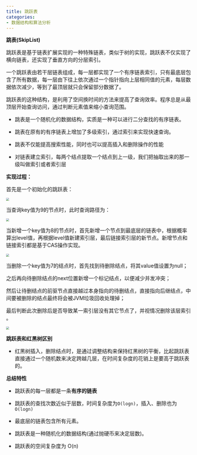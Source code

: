 ```yaml
---
title: 跳跃表
categories: 
- 数据结构和算法分析
---
```


**跳表(SkipList)**

跳跃表是基于链表扩展实现的一种特殊链表，类似于树的实现，跳跃表不仅实现了横向链表，还实现了垂直方向的分层索引。

一个跳跃表由若干层链表组成，每一层都实现了一个有序链表索引，只有最底层包含了所有数据，每一层由下往上依次通过一个指针指向上层相同值的元素，每层数据依次减少，等到了最顶层就只会保留部分数据了。

跳跃表的这种结构，是利用了空间换时间的方法来提高了查询效率。程序总是从最顶层开始查询访问，通过判断元素值来缩小查询范围。

* 跳表是一个随机化的数据结构，实质是一种可以进行二分查找的有序链表。

* 跳表在原有的有序链表上增加了多级索引，通过索引来实现快速查询。

* 跳表不仅能提高搜索性能，同时也可以提高插入和删除操作的性能

* 对链表建立索引，每两个结点提取一个结点到上一级，我们把抽取出来的那一级叫做索引或者索引层

**实现过程：**

首先是一个初始化的跳跃表：

<img src="https://img-blog.csdnimg.cn/2b90958777074cac8c779c25cd8fcb71.png" style="zoom:50%;" />

当查询key值为9的节点时，此时查询路径为：

<img src="https://img-blog.csdnimg.cn/d1834d4900884d97b141ad4f4ecaa625.png" style="zoom:50%;" />

当新增一个key值为8的节点时，首先新增一个节点到最底层的链表中，根据概率算出level值，再根据level值新建索引层，最后链接索引层的新节点。新增节点和链接索引都是基于CAS操作实现。

<img src="https://img-blog.csdnimg.cn/ab36e41d271842d3bd8ef34dd6ed8a0e.png" style="zoom:50%;" />

当删除一个key值为7的结点时，首先找到待删除结点，将其value值设置为null；

之后再向待删除结点的next位置新增一个标记结点，以便减少并发冲突；

然后让待删结点的前驱节点直接越过本身指向的待删结点，直接指向后继结点，中间要被删除的结点最终将会被JVM垃圾回收处理掉；

最后判断此次删除后是否导致某一索引层没有其它节点了，并视情况删除该层索引 。

<img src="https://img-blog.csdnimg.cn/e7fdf5e1ef274cf8aa50fdf91ec40c7d.png" style="zoom:50%;" />

**跳跃表和红黑树区别**

* 红黑树插入，删除结点时，是通过调整结构来保持红黑树的平衡，比起跳跃表直接通过一个随机数来决定跨越几层，在时间复杂度的花销上是要高于跳跃表的。

**总结特性**

* 跳跃表的每一层都是一条**有序的链表**

* 跳跃表的查找次数近似于层数，时间复杂度为`O(logn)`，插入、删除也为 `O(logn)`

* 最底层的链表包含所有元素。

* 跳跃表是一种随机化的数据结构(通过抛硬币来决定层数)。

* 跳跃表的空间复杂度为 O(n)